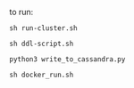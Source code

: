 to run:
```
sh run-cluster.sh
```
```
sh ddl-script.sh
```
```
python3 write_to_cassandra.py
```
```
sh docker_run.sh
```
